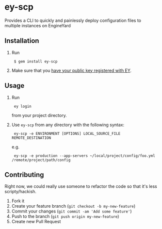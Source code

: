 # ey-scp

Provides a CLI to quickly and painlessly deploy configuration files to multiple
instances on EngineYard

## Installation

1. Run 

        $ gem install ey-scp

2. Make sure that you [have your public key registered with
   EY](https//support.cloud.engineyard.com/entries/21016528-Add-an-SSH-Key).

## Usage

1. Run

        ey login

   from your project directory.

2. Use ```ey-scp``` from any directory with the following syntax:

        ey-scp -e ENVIRONMENT [OPTIONS] LOCAL_SOURCE_FILE REMOTE_DESTINATION

   e.g.
   
        ey-scp -e production --app-servers ~/local/project/config/foo.yml /remote/project/path/config

## Contributing

Right now, we could really use someone to refactor the code so that it's less
scripty/hackish.

1. Fork it
2. Create your feature branch (`git checkout -b my-new-feature`)
3. Commit your changes (`git commit -am 'Add some feature'`)
4. Push to the branch (`git push origin my-new-feature`)
5. Create new Pull Request
